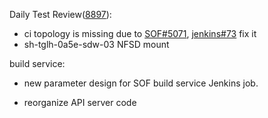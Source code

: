 Daily Test Review([8897](https://sof-ci.sh.intel.com/#/result/planresultdetail/8897)):

* ci topology is missing due to [SOF#5071](https://github.com/thesofproject/sof/pull/5071), [jenkins#73](https://github.com/intel-innersource/drivers.audio.ci.sof-jenkins/pull/73) fix it
* sh-tglh-0a5e-sdw-03 NFSD mount

build service:

* new parameter design for SOF build service Jenkins job.

* reorganize API server code
